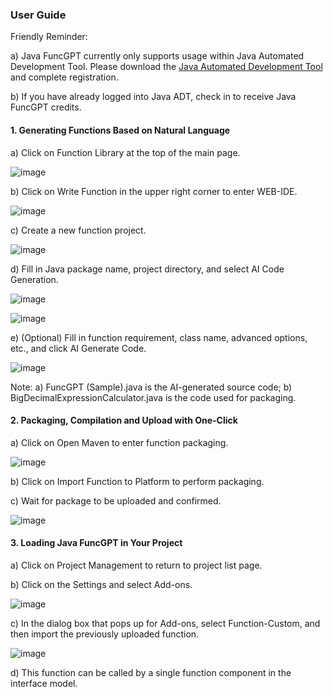 ### User Guide

Friendly Reminder:

a) Java FuncGPT currently only supports usage within Java Automated Development Tool. Please download the [Java Automated Development Tool](https://github.com/feisuanyz/Java-ADT/tree/main#java-automated-development-tooljava-adt) and complete registration.

b) If you have already logged into Java ADT, check in to receive Java FuncGPT credits.

#### 1. Generating Functions Based on Natural Language

a) Click on Function Library at the top of the main page.

![image](https://github.com/feisuanyz/Java-FuncGPT/assets/79617492/ccef44de-ccd3-4eae-897c-ffa4f597973d)

b) Click on Write Function in the upper right corner to enter WEB-IDE.

![image](https://github.com/feisuanyz/Java-FuncGPT/assets/79617492/83d9d751-a999-42f4-999d-d17d9747ed59)

c) Create a new function project.

![image](https://github.com/feisuanyz/Java-FuncGPT/assets/79617492/71448273-2c4b-42e3-8ccc-08c46a15ce0a)

d) Fill in Java package name, project directory, and select AI Code Generation.

![image](https://github.com/feisuanyz/Java-FuncGPT/assets/79617492/1499b4f8-aa78-4445-a3a9-4de6edf8d41f)

![image](https://github.com/feisuanyz/Java-FuncGPT/assets/79617492/147009e6-89bb-4ba3-bef8-eb7e9e564db1)

e) (Optional) Fill in function requirement, class name, advanced options, etc., and click AI Generate Code.

![image](https://github.com/feisuanyz/Java-FuncGPT/assets/79617492/589b22c9-3c6f-4453-b9ad-0bc0f0bd6608)

Note: a) FuncGPT (Sample).java is the AI-generated source code; b) BigDecimalExpressionCalculator.java is the code used for packaging.

#### 2. Packaging, Compilation and Upload with One-Click

a) Click on Open Maven to enter function packaging.

![image](https://github.com/feisuanyz/Java-FuncGPT/assets/79617492/269f89c2-c362-4349-b36a-0fa8fa9b6304)

b) Click on Import Function to Platform to perform packaging.

c) Wait for package to be uploaded and confirmed.

![image](https://github.com/feisuanyz/Java-FuncGPT/assets/79617492/50e66be0-2cbe-4486-afb9-68dde02d12e0)

#### 3. Loading Java FuncGPT in Your Project

a) Click on Project Management to return to project list page.

b) Click on the Settings and select Add-ons.

![image](https://github.com/feisuanyz/Java-FuncGPT/assets/79617492/d2e2e47d-ac8c-4cc8-bed4-4f24ac0f8b58)

c) In the dialog box that pops up for Add-ons, select Function-Custom, and then import the previously uploaded function.

![image](https://github.com/feisuanyz/Java-FuncGPT/assets/79617492/1ebd1d4d-f2d5-4add-ae6f-57b4d9378376)

d) This function can be called by a single function component in the interface model.
